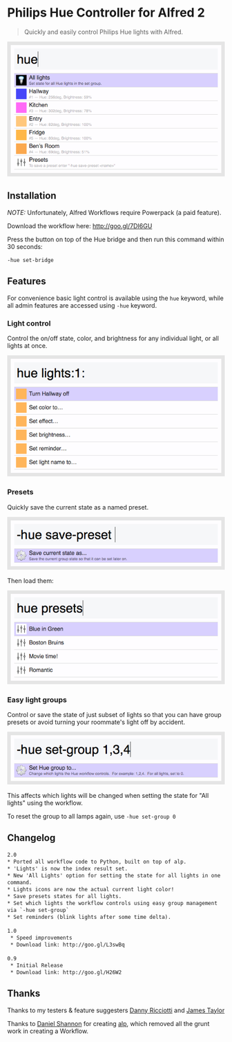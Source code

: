 # Philips Hue Controller for Alfred 2

> Quickly and easily control Philips Hue lights with Alfred.

![Index](/screenshots/index.png)

## Installation

*NOTE:* Unfortunately, Alfred Workflows require Powerpack (a paid feature).

Download the workflow here: http://goo.gl/7DI6GU

Press the button on top of the Hue bridge and then run this command within 30 seconds:

    -hue set-bridge

## Features

For convenience basic light control is available using the `hue` keyword, while all admin features are accessed using `-hue` keyword.

### Light control

Control the on/off state, color, and brightness for any individual light, or all lights at once.

![Light Control](/screenshots/light_control.png)

### Presets

Quickly save the current state as a named preset.

![Save Preset](/screenshots/save_preset.png)

Then load them:

![Presets](/screenshots/presets.png)

### Easy light groups

Control or save the state of just subset of lights so that you can have group presets or avoid turning your roommate's light off by accident.

![Set Group](/screenshots/set_group.png)

This affects which lights will be changed when setting the state for "All lights" using the workflow.

To reset the group to all lamps again, use `-hue set-group 0`

## Changelog

    2.0
    * Ported all workflow code to Python, built on top of alp.
    * 'Lights' is now the index result set.
    * New 'All Lights' option for setting the state for all lights in one command.
    * Lights icons are now the actual current light color!
    * Save presets states for all lights.
    * Set which lights the workflow controls using easy group management via `-hue set-group`
    * Set reminders (blink lights after some time delta).

    1.0
     * Speed improvements
     * Download link: http://goo.gl/L3swBq

    0.9
     * Initial Release
     * Download link: http://goo.gl/H26W2
     
## Thanks

Thanks to my testers & feature suggesters [Danny Ricciotti](https://github.com/objectiveSee) and [James Taylor](https://twitter.com/JamesCMTaylor)

Thanks to [Daniel Shannon](https://github.com/phyllisstein) for creating [alp](https://github.com/phyllisstein/alp), which removed all the grunt work in creating a Workflow.
